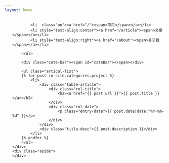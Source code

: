 ```yaml
---
layout: home
---
```


<div class="index-content blog">
    <div class="section">
        <ul class="artical-cate">
            
			<li  class="on"><a href="/"><span>项目</span></a></li>
            <li style="text-align:center"><a href="/article"><span>文章</span></a></li>
			<li style="text-align:right"><a href="/about"><span>关于我</span></a></li>

        </ul>

        <div class="cate-bar"><span id="cateBar"></span></div>

        <ul class="artical-list">
        {% for post in site.categories.project %}
            <li>
                <div class="table-article">
                    <div class="col-title">
                        <h2><a href="{{ post.url }}">{{ post.title }}</a></h2>
                    </div>
                    <div class="col-date">
                        <p class="entry-date">{{ post.date|date:"%Y-%m-%d" }}</p>
                    </div>
                </div>
                <div class="title-desc">{{ post.description }}</div>
            </li>
        {% endfor %}
        </ul>
    </div>
    <div class="aside">
    </div>

</div>